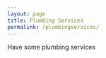 ```yaml
---
layout: page
title: Plumbing Services
permalink: /plumbingservices/
---
```


Have some plumbing services